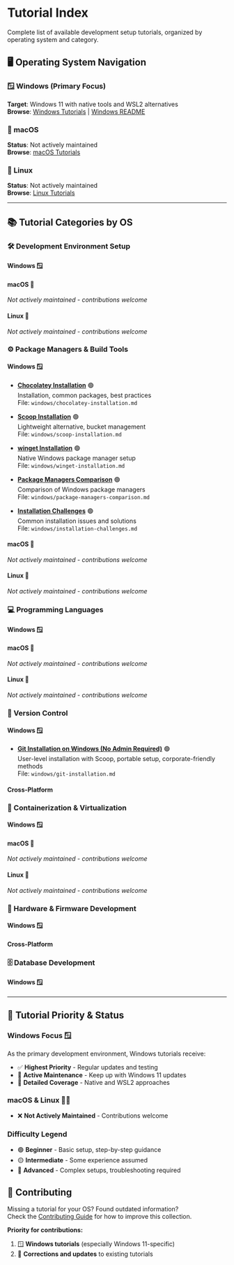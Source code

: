 # Tutorial Index

Complete list of available development setup tutorials, organized by operating system and category.

## 🖥️ Operating System Navigation

### 🪟 Windows (Primary Focus)
**Target**: Windows 11 with native tools and WSL2 alternatives  
**Browse**: [Windows Tutorials](./windows/) | [Windows README](./windows/README.md)

### 🍎 macOS  
**Status**: Not actively maintained  
**Browse**: [macOS Tutorials](./macos/)

### 🐧 Linux
**Status**: Not actively maintained  
**Browse**: [Linux Tutorials](./linux/)

---

## 📚 Tutorial Categories by OS

### 🛠️ Development Environment Setup

#### Windows 🪟
<!-- - **VS Code Setup for Windows Development** 🟢  
  Extensions, Windows-specific settings, WSL integration  
  File: `windows/development-environment/vscode-windows-setup.md` -->

<!-- - **PowerShell 7+ Configuration** 🟢  
  Installation, profile setup, useful modules  
  File: `windows/development-environment/powershell-setup.md` -->

<!-- - **Windows Terminal Customization** 🟡  
  Themes, profiles, keyboard shortcuts  
  File: `windows/development-environment/windows-terminal-setup.md` -->

<!-- - **WSL2 Development Environment** 🟡  
  Installation, Ubuntu setup, VS Code integration  
  File: `windows/development-environment/wsl2-setup.md` -->

#### macOS 🍎
*Not actively maintained - contributions welcome*

#### Linux 🐧  
*Not actively maintained - contributions welcome*

### ⚙️ Package Managers & Build Tools

#### Windows 🪟
- **[Chocolatey Installation](./windows/chocolatey-installation.md)** 🟢  
  Installation, common packages, best practices  
  File: `windows/chocolatey-installation.md`

- **[Scoop Installation](./windows/scoop-installation.md)** 🟢  
  Lightweight alternative, bucket management  
  File: `windows/scoop-installation.md`

- **[winget Installation](./windows/winget-installation.md)** 🟢  
  Native Windows package manager setup  
  File: `windows/winget-installation.md`

- **[Package Managers Comparison](./windows/package-managers-comparison.md)** 🟢  
  Comparison of Windows package managers  
  File: `windows/package-managers-comparison.md`

- **[Installation Challenges](./windows/installation-challenges.md)** 🟢  
  Common installation issues and solutions  
  File: `windows/installation-challenges.md`

#### macOS 🍎
*Not actively maintained - contributions welcome*

#### Linux 🐧
*Not actively maintained - contributions welcome*

### 💻 Programming Languages

#### Windows 🪟
<!-- - **Node.js on Windows** 🟢  
  Installation, nvm-windows, npm/yarn setup  
  File: `windows/programming-languages/nodejs-setup.md` -->

<!-- - **Python Development on Windows** 🟡  
  Python installer, pyenv-win, virtual environments  
  File: `windows/programming-languages/python-setup.md` -->

<!-- - **Java Development Environment** 🟡  
  OpenJDK, IDE setup, Maven/Gradle configuration  
  File: `windows/programming-languages/java-setup.md` -->

<!-- - **.NET Development Setup** 🟢  
  .NET SDK, Visual Studio integration  
  File: `windows/programming-languages/dotnet-setup.md` -->

#### macOS 🍎  
*Not actively maintained - contributions welcome*

#### Linux 🐧
*Not actively maintained - contributions welcome*

### 🔧 Version Control

#### Windows 🪟
- **[Git Installation on Windows (No Admin Required)](./windows/git-installation.md)** 🟢  
  User-level installation with Scoop, portable setup, corporate-friendly methods  
  File: `windows/git-installation.md`

#### Cross-Platform
<!-- - **Git Configuration Best Practices** 🟢  
  OS-specific setup, aliases, workflows  
  Files: `windows/version-control/git-setup.md`, `macos/version-control/git-setup.md`, `linux/version-control/git-setup.md` -->

<!-- - **SSH Keys for Development** 🟢  
  Generation, GitHub/GitLab integration  
  Files: `*/version-control/ssh-keys-setup.md` -->

### 🐳 Containerization & Virtualization

#### Windows 🪟
<!-- - **Docker Desktop on Windows** 🟢  
  Installation, WSL2 integration, common issues  
  File: `windows/containerization/docker-desktop-setup.md` -->

<!-- - **VirtualBox on Windows** 🟡  
  VM setup for development and testing  
  File: `windows/virtualization/virtualbox-setup.md` -->

#### macOS 🍎
*Not actively maintained - contributions welcome*

#### Linux 🐧
*Not actively maintained - contributions welcome*

### 🔩 Hardware & Firmware Development

#### Windows 🪟
<!-- - **Arduino IDE on Windows** 🟢  
  Installation, board management, serial communication  
  File: `windows/hardware/arduino-setup.md` -->

<!-- - **PlatformIO with VS Code** 🟡  
  ESP32/Arduino development environment  
  File: `windows/hardware/platformio-setup.md` -->

<!-- - **STM32CubeIDE Setup** 🔴  
  Professional STM32 development on Windows  
  File: `windows/firmware/stm32cube-setup.md` -->

#### Cross-Platform
<!-- - **KiCad PCB Design** 🟡  
  Schematic and PCB design tool setup  
  Files: `*/hardware/kicad-setup.md` -->

### 🗄️ Database Development

#### Windows 🪟
<!-- - **PostgreSQL on Windows** 🟡  
  Installation, pgAdmin, development setup  
  File: `windows/databases/postgresql-setup.md` -->

<!-- - **SQL Server Development** 🟡  
  Local development environment, SSMS  
  File: `windows/databases/sql-server-setup.md` -->

---

## 🎯 Tutorial Priority & Status

### Windows Focus 🪟
As the primary development environment, Windows tutorials receive:
- ✅ **Highest Priority** - Regular updates and testing
- 🔄 **Active Maintenance** - Keep up with Windows 11 updates
- 📝 **Detailed Coverage** - Native and WSL2 approaches

### macOS & Linux 🍎🐧  
- ❌ **Not Actively Maintained** - Contributions welcome

### Difficulty Legend
- 🟢 **Beginner** - Basic setup, step-by-step guidance
- 🟡 **Intermediate** - Some experience assumed
- 🔴 **Advanced** - Complex setups, troubleshooting required

## 🤝 Contributing

Missing a tutorial for your OS? Found outdated information?  
Check the [Contributing Guide](../CONTRIBUTING.md) for how to improve this collection.

**Priority for contributions:**
1. 🪟 **Windows tutorials** (especially Windows 11-specific)
2. 🔧 **Corrections and updates** to existing tutorials